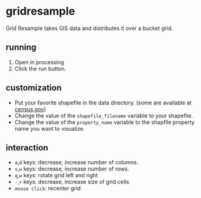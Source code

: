 # gridresample
Grid Resample takes GIS data and distributes it over a bucket grid.

## running

1. Open in processing
1. Click the run button.

## customization

* Put your favorite shapefile in the data directory. (some are available at [census.gov](https://www.census.gov/geo/maps-data/data/tiger-data.html))
* Change the value of the ``shapefile_filename`` variable to your shapefile.
* Change the value of the ``property_name`` variable to the shapfile property name you want to visualize.

## interaction

* ``a``,``d`` keys: decrease, increase number of columns.
* ``s``,``w`` keys: decrease, increase number of rows.
* ``q``,``w`` keys: rotate grid left and right
* ``-``,``+`` keys: decrease, increase size of grid cells
* ``mouse click``: recenter grid
